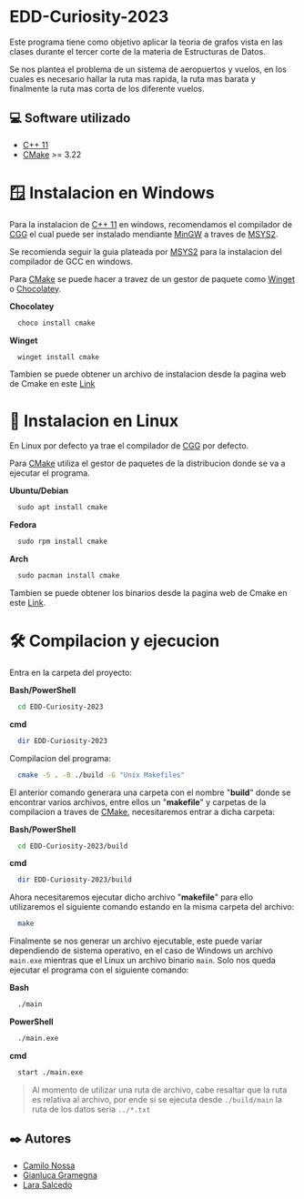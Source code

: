 # EDD-Curiosity-2023

Este programa tiene como objetivo aplicar la teoria de grafos vista en las clases durante el tercer corte de la materia de Estructuras de Datos.

Se nos plantea el problema de un sistema de aeropuertos y vuelos, en los cuales es necesario hallar la ruta mas rapida, la ruta mas barata y finalmente la ruta mas corta de los diferente vuelos.

## 💻 Software utilizado

- [C++ 11](https://en.cppreference.com/w/cpp/11)
- [CMake](https://cmake.org/) >= 3.22



# 🪟 Instalacion en Windows

Para la instalacion de [C++ 11](https://en.cppreference.com/w/cpp/11) en windows, recomendamos el compilador de [CGG](https://gcc.gnu.org/) el cual puede ser instalado mendiante [MinGW](https://www.mingw-w64.org/) a traves de [MSYS2](https://www.msys2.org/).

Se recomienda seguir la guia plateada por [MSYS2](https://www.msys2.org/) para la instalacion del compilador de GCC en windows.

Para [CMake](https://cmake.org/) se puede hacer a travez de un gestor de paquete como [Winget](https://learn.microsoft.com/en-us/windows/package-manager/winget/#install-winget) o [Chocolatey](https://chocolatey.org/).

__Chocolatey__
```powershell
  choco install cmake
```

__Winget__
```powershell
  winget install cmake
```

Tambien se puede obtener un archivo de instalacion desde la pagina web de Cmake en este [Link](https://cmake.org/download/)

# 🐧 Instalacion en Linux

En Linux por defecto ya trae el compilador de [CGG](https://gcc.gnu.org/) por defecto.

Para [CMake](https://cmake.org/) utiliza el gestor de paquetes de la distribucion donde se va a ejecutar el programa.

__Ubuntu/Debian__
```powershell
  sudo apt install cmake
```

__Fedora__
```powershell
  sudo rpm install cmake
```

__Arch__
```powershell
  sudo pacman install cmake
```

Tambien se puede obtener los binarios desde la pagina web de Cmake en este [Link](https://cmake.org/download/).
# 🛠️ Compilacion y ejecucion

Entra en la carpeta del proyecto:

__Bash/PowerShell__
```bash
  cd EDD-Curiosity-2023
```

__cmd__
```bash
  dir EDD-Curiosity-2023
```

Compilacion del programa:

```bash
  cmake -S . -B ./build -G "Unix Makefiles"
```
El anterior comando generara una carpeta con el nombre "__build__" donde se encontrar varios archivos, entre ellos un "__makefile__" y carpetas de la compilacion a traves de [CMake](https://cmake.org/), necesitaremos entrar a dicha carpeta:

__Bash/PowerShell__
```bash
  cd EDD-Curiosity-2023/build
```

__cmd__
```bash
  dir EDD-Curiosity-2023/build
```

Ahora necesitaremos ejecutar dicho archivo "__makefile__" para ello utilizaremos el siguiente comando estando en la misma carpeta del archivo:

```bash
  make
```

Finalmente se nos generar un archivo ejecutable, este puede variar dependiendo de sistema operativo, en el caso de Windows un archivo `main.exe` mientras que el Linux un archivo binario `main`. Solo nos queda ejecutar el programa con el siguiente comando:

__Bash__
```bash
  ./main
```

__PowerShell__
```bash
  ./main.exe
```

__cmd__
```bash
  start ./main.exe
```

  > Al momento de utilizar una ruta de archivo, cabe resaltar que la ruta es relativa al archivo, por ende si se ejecuta desde `./build/main` la ruta de los datos seria `../*.txt`

## ✒️ Autores

- [Camilo Nossa](https://github.com/alejandronoss1017)
- [Gianluca Gramegna](https://github.com/GianlucaGav)
- [Lara Salcedo](https://github.com/Larasalcedof)